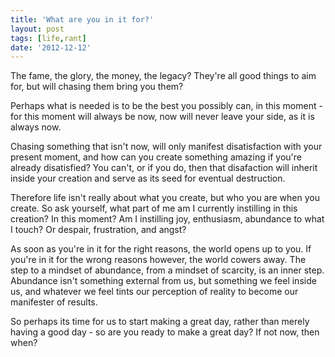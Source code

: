 ```yaml
---
title: 'What are you in it for?'
layout: post
tags: [life,rant]
date: '2012-12-12'
---
```


The fame, the glory, the money, the legacy? They're all good things to aim for, but will chasing them bring you them?

Perhaps what is needed is to be the best you possibly can, in this moment - for this moment will always be now, now will never leave your side, as it is always now.

Chasing something that isn't now, will only manifest disatisfaction with your present moment, and how can you create something amazing if you're already disatisfied? You can't, or if you do, then that disafaction will inherit inside your creation and serve as its seed for eventual destruction.

Therefore life isn't really about what you create, but who you are when you create. So ask yourself, what part of me am I currently instilling in this creation? In this moment? Am I instilling joy, enthusiasm, abundance to what I touch? Or despair, frustration, and angst?

As soon as you're in it for the right reasons, the world opens up to you. If you're in it for the wrong reasons however, the world cowers away. The step to a mindset of abundance, from a mindset of scarcity, is an inner step. Abundance isn't something external from us, but something we feel inside us, and whatever we feel tints our perception of reality to become our manifester of results.

So perhaps its time for us to start making a great day, rather than merely having a good day - so are you ready to make a great day? If not now, then when?